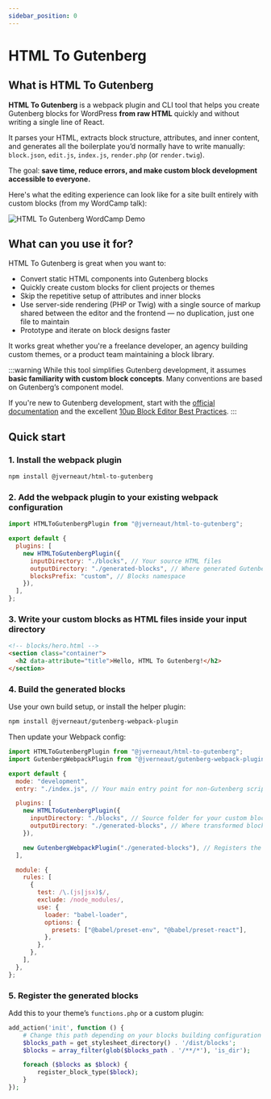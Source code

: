 ```yaml
---
sidebar_position: 0
---
```


# HTML To Gutenberg

## What is HTML To Gutenberg

**HTML To Gutenberg** is a webpack plugin and CLI tool that helps you create Gutenberg blocks for WordPress **from raw HTML** quickly and without writing a single line of React.

It parses your HTML, extracts block structure, attributes, and inner content, and generates all the boilerplate you’d normally have to write manually:
`block.json`, `edit.js`, `index.js`, `render.php` (or `render.twig`).

The goal: **save time, reduce errors, and make custom block development accessible to everyone.**

Here's what the editing experience can look like for a site built entirely with custom blocks (from my WordCamp talk):

![HTML To Gutenberg WordCamp Demo](/img/wordcamp-demo.png)

## What can you use it for?

HTML To Gutenberg is great when you want to:

- Convert static HTML components into Gutenberg blocks
- Quickly create custom blocks for client projects or themes
- Skip the repetitive setup of attributes and inner blocks
- Use server-side rendering (PHP or Twig) with a single source of markup shared between the editor and the frontend — no duplication, just one file to maintain
- Prototype and iterate on block designs faster

It works great whether you're a freelance developer, an agency building custom themes, or a product team maintaining a block library.

:::warning
While this tool simplifies Gutenberg development, it assumes **basic familiarity with custom block concepts**. Many conventions are based on Gutenberg’s component model.

If you're new to Gutenberg development, start with the [official documentation](https://developer.wordpress.org/block-editor/) and the excellent [10up Block Editor Best Practices](https://gutenberg.10up.com/).
:::

## Quick start

### 1. Install the webpack plugin

```bash
npm install @jverneaut/html-to-gutenberg
```

### 2. Add the webpack plugin to your existing webpack configuration

```js title="webpack.config.js"
import HTMLToGutenbergPlugin from "@jverneaut/html-to-gutenberg";

export default {
  plugins: [
    new HTMLToGutenbergPlugin({
      inputDirectory: "./blocks", // Your source HTML files
      outputDirectory: "./generated-blocks", // Where generated Gutenberg blocks will be placed
      blocksPrefix: "custom", // Blocks namespace
    }),
  ],
};
```

### 3. Write your custom blocks as HTML files inside your input directory

```html
<!-- blocks/hero.html -->
<section class="container">
  <h2 data-attribute="title">Hello, HTML To Gutenberg!</h2>
</section>
```

### 4. Build the generated blocks

Use your own build setup, or install the helper plugin:

```bash
npm install @jverneaut/gutenberg-webpack-plugin
```

Then update your Webpack config:

```js title="webpack.config.js"
import HTMLToGutenbergPlugin from "@jverneaut/html-to-gutenberg";
import GutenbergWebpackPlugin from "@jverneaut/gutenberg-webpack-plugin";

export default {
  mode: "development",
  entry: "./index.js", // Your main entry point for non-Gutenberg scripts

  plugins: [
    new HTMLToGutenbergPlugin({
      inputDirectory: "./blocks", // Source folder for your custom blocks HTML
      outputDirectory: "./generated-blocks", // Where transformed blocks will be output
    }),

    new GutenbergWebpackPlugin("./generated-blocks"), // Registers the generated blocks
  ],

  module: {
    rules: [
      {
        test: /\.(js|jsx)$/,
        exclude: /node_modules/,
        use: {
          loader: "babel-loader",
          options: {
            presets: ["@babel/preset-env", "@babel/preset-react"],
          },
        },
      },
    ],
  },
};
```

### 5. Register the generated blocks

Add this to your theme’s `functions.php` or a custom plugin:

```php title="functions.php"
add_action('init', function () {
    # Change this path depending on your blocks building configuration
    $blocks_path = get_stylesheet_directory() . '/dist/blocks';
    $blocks = array_filter(glob($blocks_path . '/**/*'), 'is_dir');

    foreach ($blocks as $block) {
        register_block_type($block);
    }
});
```
